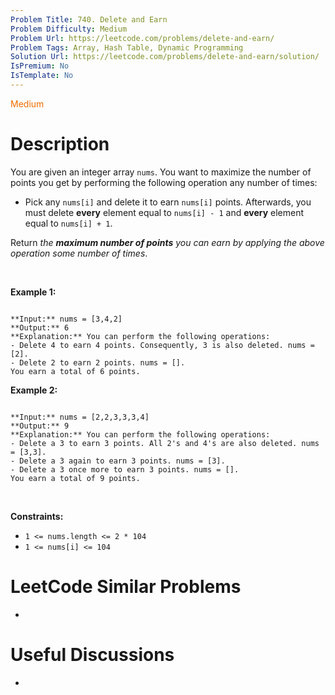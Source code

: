 ```yaml
---
Problem Title: 740. Delete and Earn
Problem Difficulty: Medium
Problem Url: https://leetcode.com/problems/delete-and-earn/
Problem Tags: Array, Hash Table, Dynamic Programming
Solution Url: https://leetcode.com/problems/delete-and-earn/solution/
IsPremium: No
IsTemplate: No
---
```


<span style="color: rgb(239, 108, 0);">Medium</span>

# Description

You are given an integer array `nums`. You want to maximize the number of points you get by performing the following operation any number of times:


* Pick any `nums[i]` and delete it to earn `nums[i]` points. Afterwards, you must delete **every** element equal to `nums[i] - 1` and **every** element equal to `nums[i] + 1`.


Return *the **maximum number of points** you can earn by applying the above operation some number of times*.


 


**Example 1:**



```

**Input:** nums = [3,4,2]
**Output:** 6
**Explanation:** You can perform the following operations:
- Delete 4 to earn 4 points. Consequently, 3 is also deleted. nums = [2].
- Delete 2 to earn 2 points. nums = [].
You earn a total of 6 points.

```

**Example 2:**



```

**Input:** nums = [2,2,3,3,3,4]
**Output:** 9
**Explanation:** You can perform the following operations:
- Delete a 3 to earn 3 points. All 2's and 4's are also deleted. nums = [3,3].
- Delete a 3 again to earn 3 points. nums = [3].
- Delete a 3 once more to earn 3 points. nums = [].
You earn a total of 9 points.
```

 


**Constraints:**


* `1 <= nums.length <= 2 * 104`
* `1 <= nums[i] <= 104`




# LeetCode Similar Problems

- []()

# Useful Discussions

- []()
